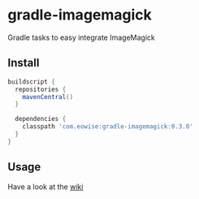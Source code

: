 gradle-imagemagick
==================

Gradle tasks to easy integrate ImageMagick

## Install

```groovy
buildscript {
  repositories {
    mavenCentral()
  }

  dependencies {
    classpath 'com.eowise:gradle-imagemagick:0.3.0'
  }
}
```

## Usage

Have a look at the [wiki](https://github.com/eowise/gradle-imagemagick/wiki)
